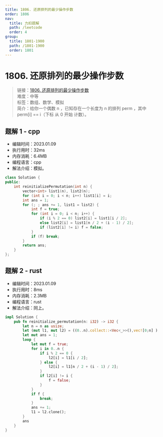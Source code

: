 ```yaml
---
title: 1806. 还原排列的最少操作步数
order: 1806
nav:
  title: 力扣题解
  path: /leetcode
  order: 4
group:
  title: 1801-1900
  path: /1801-1900
  order: 1801
---
```


# 1806. 还原排列的最少操作步数

> 链接：[1806. 还原排列的最少操作步数](https://leetcode.cn/problems/minimum-number-of-operations-to-reinitialize-a-permutation/)  
> 难度：中等  
> 标签：数组、数学、模拟  
> 简介：给你一个偶数 n​​​​​​ ，已知存在一个长度为 n 的排列 perm ，其中 perm[i] == i​（下标 从 0 开始 计数）。

## 题解 1 - cpp

- 编辑时间：2023.01.09
- 执行用时：32ms
- 内存消耗：6.4MB
- 编程语言：cpp
- 解法介绍：模拟。

```cpp
class Solution {
public:
    int reinitializePermutation(int n) {
        vector<int> list1(n), list2(n);
        for (int i = 0; i < n; i++) list1[i] = i;
        int ans = 1;
        for (; ; ans += 1, list1 = list2) {
            int f = true;
            for (int i = 0; i < n; i++) {
                if (i % 2 == 0) list2[i] = list1[i / 2];
                else list2[i] = list1[n / 2 + (i - 1) / 2];
                if (list2[i] != i) f = false;
            }
            if (f) break;
        }
        return ans;
    }
};
```

## 题解 2 - rust

- 编辑时间：2023.01.09
- 执行用时：8ms
- 内存消耗：2.3MB
- 编程语言：rust
- 解法介绍：同上。

```rust
impl Solution {
    pub fn reinitialize_permutation(n: i32) -> i32 {
        let n = n as usize;
        let (mut l1, mut l2) = ((0..n).collect::<Vec<_>>(),vec![0;n] );
        let mut ans = 1;
        loop {
            let mut f = true;
            for i in 0..n {
                if i % 2 == 0 {
                    l2[i] = l1[i / 2];
                } else {
                    l2[i] = l1[n / 2 + (i - 1) / 2];
                }
                if l2[i] != i {
                    f = false;
                }
            }
            if f {
                break;
            }
            ans += 1;
            l1 = l2.clone();
        }
        ans
    }
}
```
